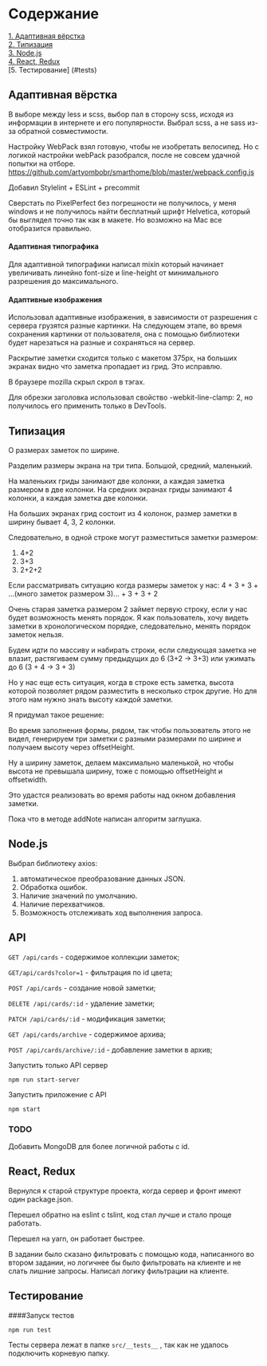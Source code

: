 # Содержание  
[1. Адаптивная вёрстка](#html)  
[2. Типизация](#ts)  
[3. Node.js](#node)  
[4. React, Redux](#react)  
[5. Тестирование] (#tests)


<a name="html"><h2>Адаптивная вёрстка</h2></a>
В выборе между less и scss, выбор пал в сторону scss, исходя из информации в интернете и его популярности. Выбрал scss, а не sass из-за обратной совместимости.

Настройку WebPack взял готовую, чтобы не изобретать велосипед. Но с логикой настройки webPack разобрался, после не совсем удачной попытки на отборе. https://github.com/artyombobr/smarthome/blob/master/webpack.config.js

Добавил Stylelint + ESLint + precommit

Сверстать по PixelPerfect без погрешности не получилось, у меня windows и не получилось найти бесплатный шрифт Helvetica, который бы выглядел точно так как в макете. Но возможно на Mac все отобразится правильно.
<img src="https://pp.userapi.com/c851420/v851420964/e2c35/dT_ZVzzdB5Q.jpg" alt=""/> 

#### Адаптивная типографика
Для адаптивной типографики написал mixin который начинает увеличивать линейно font-size и line-height от минимального разрешения до максимального.

#### Адаптивные изображения
Использовал адаптивные изображения, в зависимости от разрешения с сервера грузятся разные картинки. На следующем этапе, во время сохранения картинки от пользователя, она с помощью библиотеки будет нарезаться на разные и сохраняться на сервер.

Раскрытие заметки сходится только с макетом 375px, на больших экранах видно что заметка пропадает из грид. Это исправлю.

В браузере mozilla скрыл скрол в тэгах.

Для обрезки заголовка использовал свойство -webkit-line-clamp: 2, но получилось его применить только в DevTools.

<a name="ts"><h2>Типизация</h2></a>
О размерах заметок по ширине. 

Разделим размеры экрана на три типа. Большой, средний, маленький. 

На маленьких гриды занимают две колонки, а каждая заметка размером в две колонки. 
На средних экранах гриды занимают 4 колонки, а каждая заметка две колонки. 

На больших экранах грид состоит из 4 колонок, размер заметки в ширину бывает 4, 3, 2 колонки.

Следовательно, в одной строке могут разместиться заметки размером:
 1) 4+2
 2) 3+3
 3) 2+2+2
 
 Если рассматривать ситуацию когда размеры заметок у нас:
 4 + 3 + 3  + ...(много заметок размером 3)... + 3 + 3 + 2
 
 Очень старая заметка размером 2 займет первую строку, если у нас будет возможность менять порядок. Я как пользователь, 
 хочу видеть заметки в хронологическом порядке, следовательно, менять порядок заметок нельзя.
 
 Будем идти по массиву и набирать строки, если следующая заметка не влазит, растягиваем сумму предыдущих 
 до 6 (3+2 -> 3+3)  или ужимать до 6 (3 + 4 -> 3 + 3) 
 
 Но у нас еще есть ситуация, когда в строке есть заметка, высота которой позволяет рядом разместить в несколько 
 строк другие. Но для этого нам нужно знать высоту каждой заметки. 
 
 Я придумал такое решение: 
 
 Во время заполнения формы, рядом, так чтобы пользователь этого не видел, генерируем три заметки с разными размерами по
 ширине и получаем высоту через offsetHeight. 
 
 Ну а ширину заметок, делаем максимально маленькой, но чтобы высота не превышала ширину, тоже с помощью offsetHeight и
 offsetwidth. 
 
 Это удастся реализовать во время работы над окном добавления заметки. 
 
 Пока что в методе addNote написан алгоритм заглушка. 
 
 
<a name="node"><h2>Node.js</h2></a>

Выбрал библиотеку axios:

1) автоматическое преобразование данных JSON.
2) Обработка ошибок.
3) Наличие значений по умолчанию.
4) Наличие перехватчиков.
5) Возможность отслеживать ход выполнения запроса.



## API

`GET /api/cards` - содержимое коллекции заметок;

`GET/api/cards?color=1` - фильтрация по id цвета;

`POST /api/cards` - создание новой заметки;

`DELETE /api/cards/:id` - удаление заметки;

`PATCH /api/cards/:id` - модификация заметки;

`GET /api/cards/archive` - содержимое архива;

`POST /api/cards/archive/:id` - добавление заметки в архив;

Запустить только API сервер

```
npm run start-server
```

Запустить приложение с API

```
npm start
```

### TODO

Добавить MongoDB для более логичной работы с id. 


<a name="react"><h2>React, Redux</h2></a>

Вернулся к старой структуре проекта, когда сервер и фронт имеют один package.json. 

Перешел обратно на eslint с tslint, код стал лучше и стало проще работать.

Перешел на yarn, он работает быстрее. 

В задании было сказано фильтровать с помощью кода, написанного во втором задании, 
но логичнее бы было фильтровать на клиенте и не слать лишние запросы. Написал логику фильтрации на клиенте.

<a name="tests"><h2>Тестирование</h2></a>

####Запуск тестов

```
npm run test
```

Тесты сервера лежат в папке `src/__tests__` , так как не удалось подключить корневую папку. 
